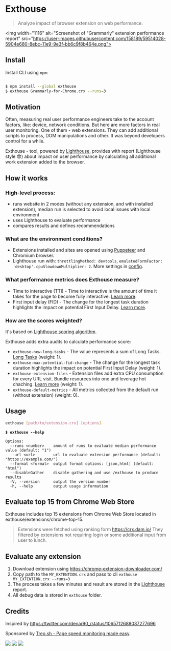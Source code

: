# Exthouse

> Analyze impact of browser extension on web performance.

<img width="1116" alt="Screenshot of "Grammarly" extension performance report" src="https://user-images.githubusercontent.com/158189/59514028-5904e680-8ebc-11e9-9e3f-bb6c9f8b464e.png">

## Install

Install CLI using `npm`:

```bash

$ npm install --global exthouse
$ exthouse Grammarly-for-Chrome.crx --runs=3
```

## Motivation

Often, measuring real user performance engineers take to the account factors, like: device,  network conditions. 
But here are more factors in real user monitoring. One of them - web extensions. They can add additional scripts to process, DOM manipulations and other. It was beyond developers control for a while. 

Exthouse - tool, powered by [Lighthouse](https://github.com/GoogleChrome/lighthouse), provides with report (Lighthouse style 😎) about impact on user performance by calculating all additional work extension added to the browser.

## How it works

### High-level process:

- runs website in 2 modes (without any extension, and with installed extension), median run is selected to avoid local issues with local environment
- uses Lighthouse to evaluate performance
- compares results and defines recommendations

### What are the environment conditions?

- Extensions installed and sites are opened using [Puppeteer](https://github.com/GoogleChrome/puppeteer) and Chromium browser.
- Lighthouse run with: `throttlingMethod: devtools`, `emulatedFormFactor: 'desktop'`. `cpuSlowdownMultiplier: 2`. More settings in [config](/src/utils/measure-chromium.js#L7). 

### What performance metrics does Exthouse measure?

- Time to interactive (TTI) - Time to interactive is the amount of time it takes for the page to become fully interactive. [Learn more](https://developers.google.com/web/tools/lighthouse/audits/time-to-interactive).
- First input delay (FID) - The change for the longest task duration highlights the impact on potential First Input Delay. [Learn more](https://developers.google.com/web/updates/2018/05/first-input-delay).

### How are the scores weighted?

It's based on [Lighthouse scoring algorithm](https://github.com/GoogleChrome/lighthouse/blob/master/docs/scoring.md#how-are-the-scores-weighted).

Exthouse adds extra audits to calculate performance score:

- `exthouse-new-long-tasks` - The value represents a sum of Long Tasks. [Long Tasks](https://developer.mozilla.org/en-US/docs/Web/API/Long_Tasks_API) (weight: 1).
- `exthouse-max-potential-fid-change` - The change for the longest task duration highlights the impact on potential First Input Delay (weight: 1).
- `exthouse-extension-files` - Extension files add extra CPU consumption for every URL visit. Bundle resources into one and leverage hot chaching. [Learn more](https://v8.dev/blog/code-caching-for-devs) (weight: 1).
- `exthouse-default-metrics` - All metrics collected from the default run (without extension) (weight: 0).

## Usage

```bash
exthouse [path/to/extension.crx] [options]
```

**`$ exthouse --help`**

```
Options:
  --runs <number>    amount of runs to evaluate median performance value (default: "1")
  --url <url>        url to evaluate extension performance (default: "https://example.com/")
  --format <format>  output format options: [json,html] (default: "html")
  --disableGather    disable gathering and use /exthouse to produce results
  -V, --version      output the version number
  -h, --help         output usage information
```

## Evaluate top 15 from Chrome Web Store

Exthouse includes top 15 extensions from Chrome Web Store located in exthouse/extensions/chrome-top-15.

> Extensions were fetched using ranking form https://crx.dam.io/ 
> They filtered by extensions not requiring login or some additional input from user to lunch.  

## Evaluate any extension

1. Download extension using https://chrome-extension-downloader.com/
2. Copy path to the `MY_EXTENTION.crx` and pass to cli `exthouse MY_EXTENTION.crx --runs=3`
3. The process takes a few minutes and result are stored in the [Lighthouse](https://github.com/GoogleChrome/lighthouse) report.
4. All debug data is stored in `exthouse` folder.

## Credits

Inspired by https://twitter.com/denar90_/status/1065712688037277696

Sponsored by [Treo.sh - Page speed monitoring made easy](https://treo.sh).

[![](https://travis-ci.org/treosh/exthouse.png)](https://travis-ci.org/treosh/exthouse)
[![](https://img.shields.io/npm/v/exthouse.svg)](https://npmjs.org/package/exthouse)
[![](https://img.shields.io/badge/license-MIT-blue.svg)](./LICENSE)
